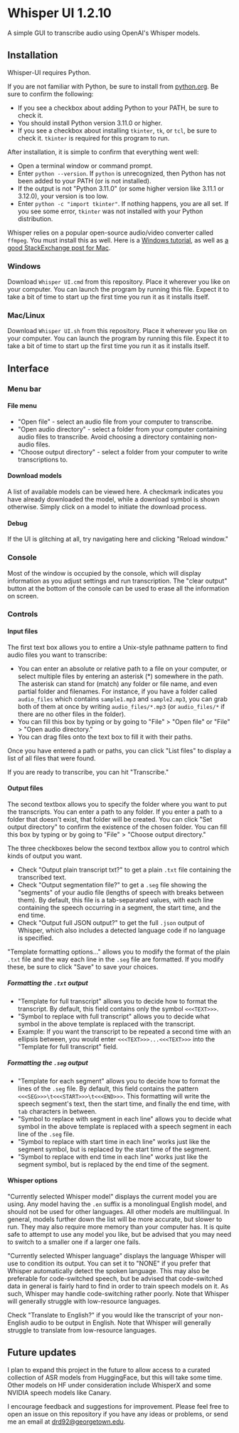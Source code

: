 # Whisper UI 1.2.10

A simple GUI to transcribe audio using OpenAI's Whisper models.

## Installation

Whisper-UI requires Python.

If you are not familiar with Python, be sure to install from [python.org](https://www.python.org/). Be sure to confirm the following:

- If you see a checkbox about adding Python to your PATH, be sure to check it.
- You should install Python version 3.11.0 or higher.
- If you see a checkbox about installing `tkinter`, `tk`, or `tcl`, be sure to check it. `tkinter` is required for this program to run.

After installation, it is simple to confirm that everything went well:

- Open a terminal window or command prompt.
- Enter `python --version`. If `python` is unrecognized, then Python has not been added to your PATH (or is not installed).
- If the output is not "Python 3.11.0" (or some higher version like 3.11.1 or 3.12.0), your version is too low.
- Enter `python -c "import tkinter"`. If nothing happens, you are all set. If you see some error, `tkinter` was not installed with your Python distribution.

Whisper relies on a popular open-source audio/video converter called `ffmpeg`. You must install this as well. Here is a [Windows tutorial](https://www.geeksforgeeks.org/how-to-install-ffmpeg-on-windows/), as well as [a good StackExchange post for Mac](https://superuser.com/questions/624561/install-ffmpeg-on-os-x).

### Windows

Download `Whisper UI.cmd` from this repository. Place it wherever you like on your computer. You can launch the program by running this file. Expect it to take a bit of time to start up the first time you run it as it installs itself.

### Mac/Linux

Download `Whisper UI.sh` from this repository. Place it wherever you like on your computer. You can launch the program by running this file. Expect it to take a bit of time to start up the first time you run it as it installs itself.

## Interface

### Menu bar

#### File menu

- "Open file" - select an audio file from your computer to transcribe.
- "Open audio directory" - select a folder from your computer containing audio files to transcribe. Avoid choosing a directory containing non-audio files.
- "Choose output directory" - select a folder from your computer to write transcriptions to.

#### Download models

A list of available models can be viewed here. A checkmark indicates you have already downloaded the model, while a download symbol is shown otherwise. Simply click on a model to initiate the download process.

#### Debug

If the UI is glitching at all, try navigating here and clicking "Reload window."

### Console

Most of the window is occupied by the console, which will display information as you adjust settings and run transcription. The  "clear output" button at the bottom of the console can be used to erase all the information on screen.

### Controls

#### Input files

The first text box allows you to entire a Unix-style pathname pattern to find audio files you want to transcribe:

- You can enter an absolute or relative path to a file on your computer, or select multiple files by entering an asterisk (*) somewhere in the path. The asterisk can stand for (match) any folder or file name, and even partial folder and filenames. For instance, if you have a folder called `audio_files` which contains `sample1.mp3` and `sample2.mp3`, you can grab both of them at once by writing `audio_files/*.mp3` (or `audio_files/*` if there are no other files in the folder).
- You can fill this box by typing or by going to "File" > "Open file" or "File" > "Open audio directory."
- You can drag files onto the text box to fill it with their paths.

Once you have entered a path or paths, you can click "List files" to display a list of all files that were found.

If you are ready to transcribe, you can hit "Transcribe."

#### Output files

The second textbox allows you to specify the folder where you want to put the transcripts. You can enter a path to any folder. If you enter a path to a folder that doesn't exist, that folder will be created. You can click "Set output directory" to confirm the existence of the chosen folder. You can fill this box by typing or by going to "File" > "Choose output directory."

The three checkboxes below the second textbox allow you to control which kinds of output you want.

- Check "Output plain transcript txt?" to get a plain `.txt` file containing the transcribed text.
- Check "Output segmentation file?" to get a `.seg` file showing the "segments" of your audio file (lengths of speech with breaks between them). By default, this file is a tab-separated values, with each line containing the speech occurring in a segment, the start time, and the end time.
- Check "Output full JSON output?" to get the full `.json` output of Whisper, which also includes a detected language code if no language is specified.

"Template formatting options..." allows you to modify the format of the plain `.txt` file and the way each line in the `.seg` file are formatted. If you modify these, be sure to click "Save" to save your choices.

##### Formatting the `.txt` output

- "Template for full transcript" allows you to decide how to format the transcript. By default, this field contains only the symbol `<<<TEXT>>>`.
- "Symbol to replace with full transcript" allows you to decide what symbol in the above template is replaced with the transcript.
- Example: If you want the transcript to be repeated a second time with an ellipsis between, you would enter `<<<TEXT>>>...<<<TEXT>>>` into the "Template for full transcript" field.

##### Formatting the `.seg` output

- "Template for each segment" allows you to decide how to format the lines of the `.seg` file. By default, this field contains the pattern `<<<SEG>>>\t<<<START>>>\t<<<END>>>`. This formatting will write the speech segment's text, then the start time, and finally the end time, with `tab` characters in between.
- "Symbol to replace with segment in each line" allows you to decide what symbol in the above template is replaced with a speech segment in each line of the `.seg` file.
- "Symbol to replace with start time in each line" works just like the segment symbol, but is replaced by the start time of the segment.
- "Symbol to replace with end time in each line" works just like the segment symbol, but is replaced by the end time of the segment.

#### Whisper options

"Currently selected Whisper model" displays the current model you are using. Any model having the `.en` suffix is a monolingual English model, and should not be used for other languages. All other models are multilingual. In general, models further down the list will be more accurate, but slower to run. They may also require more memory than your computer has. It is quite safe to attempt to use any model you like, but be advised that you may need to switch to a smaller one if a larger one fails.

"Currently selected Whisper language" displays the language Whisper will use to condition its output. You can set it to "NONE" if you prefer that Whisper automatically detect the spoken language. This may also be preferable for code-switched speech, but be advised that code-switched data in general is fairly hard to find in order to train speech models on it. As such, Whisper may handle code-switching rather poorly. Note that Whisper will generally struggle with low-resource languages.

Check "Translate to English?" if you would like the transcript of your non-English audio to be output in English. Note that Whisper will generally struggle to translate from low-resource languages.

## Future updates

I plan to expand this project in the future to allow access to a curated collection of ASR models from HuggingFace, but this will take some time. Other models on HF under consideration include WhisperX and some NVIDIA speech models like Canary.

I encourage feedback and suggestions for improvement. Please feel free to open an issue on this repository if you have any ideas or problems, or send me an email at [drd92@georgetown.edu](mailto:drd92@georgetown.edu).
